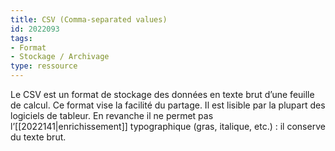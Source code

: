 ```yaml
---
title: CSV (Comma-separated values)
id: 2022093
tags:
- Format
- Stockage / Archivage
type: ressource
---
```


Le CSV est un format de stockage des données en texte brut d’une feuille de calcul. Ce format vise la facilité du partage. Il est lisible par la plupart des logiciels de tableur. En revanche il ne permet pas l’[[2022141|enrichissement]] typographique (gras, italique, etc.) : il conserve du texte brut.

